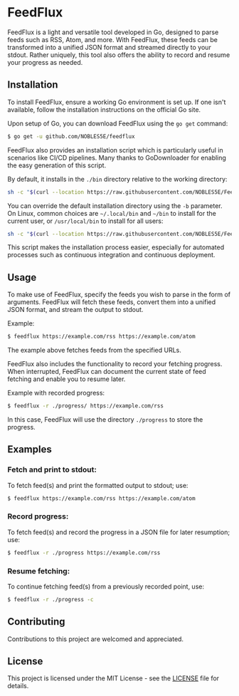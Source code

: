 # FeedFlux

FeedFlux is a light and versatile tool developed in Go, designed to parse feeds such as RSS, Atom, and more. With FeedFlux, these feeds can be transformed into a unified JSON format and streamed directly to your stdout. Rather uniquely, this tool also offers the ability to record and resume your progress as needed.

## Installation

To install FeedFlux, ensure a working Go environment is set up. If one isn't available, follow the installation instructions on the official Go site.

Upon setup of Go, you can download FeedFlux using the `go get` command:

```sh
$ go get -u github.com/NOBLES5E/feedflux
```

FeedFlux also provides an installation script which is particularly useful in scenarios like CI/CD pipelines. Many thanks to GoDownloader for enabling the easy generation of this script.

By default, it installs in the `./bin` directory relative to the working directory:

```sh
sh -c "$(curl --location https://raw.githubusercontent.com/NOBLES5E/FeedFlux/main/install.sh)" -- -d
```

You can override the default installation directory using the `-b` parameter. On Linux, common choices are `~/.local/bin` and `~/bin` to install for the current user, or `/usr/local/bin` to install for all users:

```sh
sh -c "$(curl --location https://raw.githubusercontent.com/NOBLES5E/FeedFlux/main/install.sh)" -- -d -b ~/.local/bin 
```

This script makes the installation process easier, especially for automated processes such as continuous integration and continuous deployment.

## Usage

To make use of FeedFlux, specify the feeds you wish to parse in the form of arguments. FeedFlux will fetch these feeds, convert them into a unified JSON format, and stream the output to stdout.

Example:

```sh
$ feedflux https://example.com/rss https://example.com/atom
```

The example above fetches feeds from the specified URLs.

FeedFlux also includes the functionality to record your fetching progress. When interrupted, FeedFlux can document the current state of feed fetching and enable you to resume later.

Example with recorded progress:

```sh
$ feedflux -r ./progress/ https://example.com/rss
```

In this case, FeedFlux will use the directory `./progress` to store the progress.

## Examples

### Fetch and print to stdout:

To fetch feed(s) and print the formatted output to stdout; use:

```sh
$ feedflux https://example.com/rss https://example.com/atom
```
### Record progress:

To fetch feed(s) and record the progress in a JSON file for later resumption; use:

```sh
$ feedflux -r ./progress https://example.com/rss
```
### Resume fetching:

To continue fetching feed(s) from a previously recorded point, use:

```sh
$ feedflux -r ./progress -c
```
## Contributing

Contributions to this project are welcomed and appreciated.

## License

This project is licensed under the MIT License - see the [LICENSE](LICENSE) file for details.
